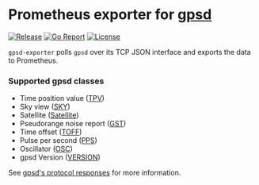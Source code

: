 # Prometheus exporter for [gpsd](https://gpsd.io)

[![Release](https://img.shields.io/github/v/release/natesales/gpsd-exporter?style=for-the-badge)](https://github.com/natesales/gpsd-exporter/releases)
[![Go Report](https://goreportcard.com/badge/github.com/natesales/gpsd-exporter?style=for-the-badge)](https://goreportcard.com/report/github.com/natesales/gpsd-exporter)
[![License](https://img.shields.io/github/license/natesales/gpsd-exporter?style=for-the-badge)](https://raw.githubusercontent.com/natesales/gpsd-exporter/main/LICENSE)

`gpsd-exporter` polls `gpsd` over its TCP JSON interface and exports the data to Prometheus.

### Supported gpsd classes

- Time position value ([TPV](https://gpsd.io/gpsd_json.html#_tpv))
- Sky view ([SKY](https://gpsd.io/gpsd_json.html#_sky))
- Satellite ([Satellite](https://gpsd.io/gpsd_json.html#_satellite))
- Pseudorange noise report ([GST](https://gpsd.io/gpsd_json.html#_gst))
- Time offset ([TOFF](https://gpsd.io/gpsd_json.html#_toff))
- Pulse per second ([PPS](https://gpsd.io/gpsd_json.html#_pps))
- Oscillator ([OSC](https://gpsd.io/gpsd_json.html#_osc))
- gpsd Version ([VERSION](https://gpsd.io/gpsd_json.html#_version))

See [gpsd's protocol responses](https://gpsd.io/gpsd_json.html#_core_protocol_responses) for more information.
